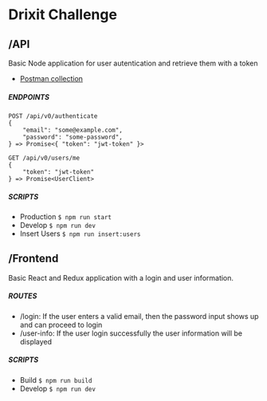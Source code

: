 # Drixit Challenge

## /API
Basic Node application for user autentication and retrieve them with a token
- [Postman collection](https://www.getpostman.com/collections/e8faf009404dafbb50ba)

##### ENDPOINTS
```
POST /api/v0/authenticate
{
	"email": "some@example.com",
	"password": "some-password",
} => Promise<{ "token": "jwt-token" }>
```
```
GET /api/v0/users/me 
{
	"token": "jwt-token"
} => Promise<UserClient>
```

##### SCRIPTS
- Production `$ npm run start`
- Develop `$ npm run dev`
- Insert Users `$ npm run insert:users`

## /Frontend
Basic React and Redux application with a login and user information.

##### ROUTES
- /login: If the user enters a valid email, then the password input shows up and can proceed to login
- /user-info: If the user login successfully the user information will be displayed

##### SCRIPTS
- Build `$ npm run build`
- Develop `$ npm run dev`
